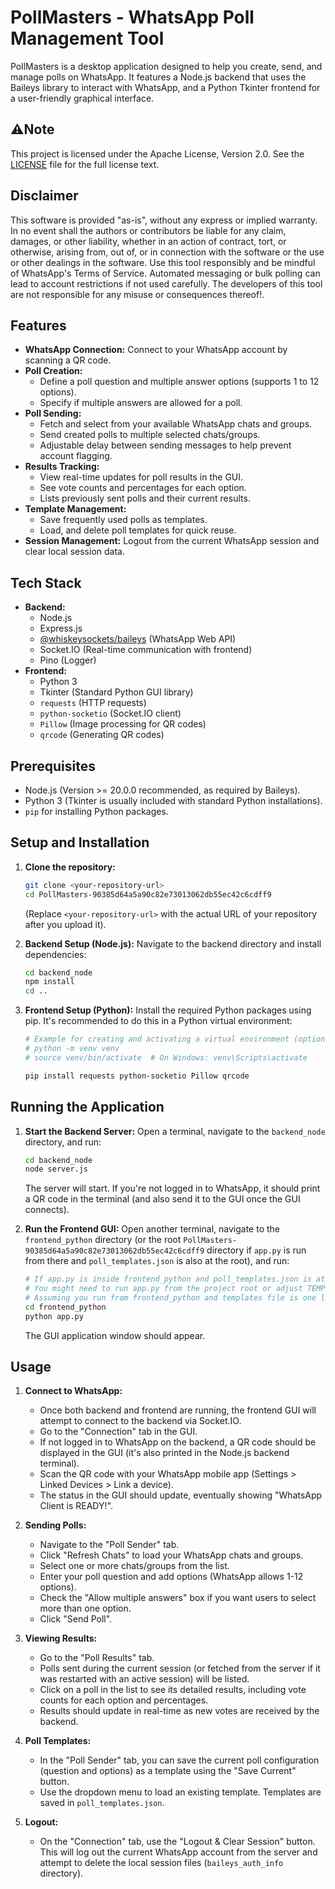 # PollMasters - WhatsApp Poll Management Tool

PollMasters is a desktop application designed to help you create, send, and manage polls on WhatsApp. It features a Node.js backend that uses the Baileys library to interact with WhatsApp, and a Python Tkinter frontend for a user-friendly graphical interface.

## ⚠Note

This project is licensed under the Apache License, Version 2.0. See the [LICENSE](LICENSE) file for the full license text.

## Disclaimer

This software is provided "as-is", without any express or implied warranty. In no event shall the authors or contributors be liable for any claim, damages, or other liability, whether in an action of contract, tort, or otherwise, arising from, out of, or in connection with the software or the use or other dealings in the software.
Use this tool responsibly and be mindful of WhatsApp's Terms of Service. Automated messaging or bulk polling can lead to account restrictions if not used carefully. The developers of this tool are not responsible for any misuse or consequences thereof!.

## Features

* **WhatsApp Connection:** Connect to your WhatsApp account by scanning a QR code.
* **Poll Creation:**
    * Define a poll question and multiple answer options (supports 1 to 12 options).
    * Specify if multiple answers are allowed for a poll.
* **Poll Sending:**
    * Fetch and select from your available WhatsApp chats and groups.
    * Send created polls to multiple selected chats/groups.
    * Adjustable delay between sending messages to help prevent account flagging.
* **Results Tracking:**
    * View real-time updates for poll results in the GUI.
    * See vote counts and percentages for each option.
    * Lists previously sent polls and their current results.
* **Template Management:**
    * Save frequently used polls as templates.
    * Load, and delete poll templates for quick reuse.
* **Session Management:** Logout from the current WhatsApp session and clear local session data.

## Tech Stack

* **Backend:**
    * Node.js
    * Express.js
    * [@whiskeysockets/baileys](https://github.com/WhiskeySockets/Baileys) (WhatsApp Web API)
    * Socket.IO (Real-time communication with frontend)
    * Pino (Logger)
* **Frontend:**
    * Python 3
    * Tkinter (Standard Python GUI library)
    * `requests` (HTTP requests)
    * `python-socketio` (Socket.IO client)
    * `Pillow` (Image processing for QR codes)
    * `qrcode` (Generating QR codes)

## Prerequisites

* Node.js (Version >= 20.0.0 recommended, as required by Baileys).
* Python 3 (Tkinter is usually included with standard Python installations).
* `pip` for installing Python packages.

## Setup and Installation

1.  **Clone the repository:**
    ```bash
    git clone <your-repository-url>
    cd PollMasters-90385d64a5a90c82e73013062db55ec42c6cdff9 
    ```
    (Replace `<your-repository-url>` with the actual URL of your repository after you upload it).

2.  **Backend Setup (Node.js):**
    Navigate to the backend directory and install dependencies:
    ```bash
    cd backend_node
    npm install
    cd .. 
    ```

3.  **Frontend Setup (Python):**
    Install the required Python packages using pip. It's recommended to do this in a Python virtual environment:
    ```bash
    # Example for creating and activating a virtual environment (optional but recommended)
    # python -m venv venv
    # source venv/bin/activate  # On Windows: venv\Scripts\activate

    pip install requests python-socketio Pillow qrcode
    ```

## Running the Application

1.  **Start the Backend Server:**
    Open a terminal, navigate to the `backend_node` directory, and run:
    ```bash
    cd backend_node
    node server.js
    ```
    The server will start. If you're not logged in to WhatsApp, it should print a QR code in the terminal (and also send it to the GUI once the GUI connects).

2.  **Run the Frontend GUI:**
    Open another terminal, navigate to the `frontend_python` directory (or the root `PollMasters-90385d64a5a90c82e73013062db55ec42c6cdff9` directory if `app.py` is run from there and `poll_templates.json` is also at the root), and run:
    ```bash
    # If app.py is inside frontend_python and poll_templates.json is at project root:
    # You might need to run app.py from the project root or adjust TEMPLATES_FILE path in app.py
    # Assuming you run from frontend_python and templates file is one level up:
    cd frontend_python 
    python app.py 
    ```
    The GUI application window should appear.

## Usage

1.  **Connect to WhatsApp:**
    * Once both backend and frontend are running, the frontend GUI will attempt to connect to the backend via Socket.IO.
    * Go to the "Connection" tab in the GUI.
    * If not logged in to WhatsApp on the backend, a QR code should be displayed in the GUI (it's also printed in the Node.js backend terminal).
    * Scan the QR code with your WhatsApp mobile app (Settings > Linked Devices > Link a device).
    * The status in the GUI should update, eventually showing "WhatsApp Client is READY!".

2.  **Sending Polls:**
    * Navigate to the "Poll Sender" tab.
    * Click "Refresh Chats" to load your WhatsApp chats and groups.
    * Select one or more chats/groups from the list.
    * Enter your poll question and add options (WhatsApp allows 1-12 options).
    * Check the "Allow multiple answers" box if you want users to select more than one option.
    * Click "Send Poll".

3.  **Viewing Results:**
    * Go to the "Poll Results" tab.
    * Polls sent during the current session (or fetched from the server if it was restarted with an active session) will be listed.
    * Click on a poll in the list to see its detailed results, including vote counts for each option and percentages.
    * Results should update in real-time as new votes are received by the backend.

4.  **Poll Templates:**
    * In the "Poll Sender" tab, you can save the current poll configuration (question and options) as a template using the "Save Current" button.
    * Use the dropdown menu to load an existing template. Templates are saved in `poll_templates.json`.

5.  **Logout:**
    * On the "Connection" tab, use the "Logout & Clear Session" button. This will log out the current WhatsApp account from the server and attempt to delete the local session files (`baileys_auth_info` directory).

